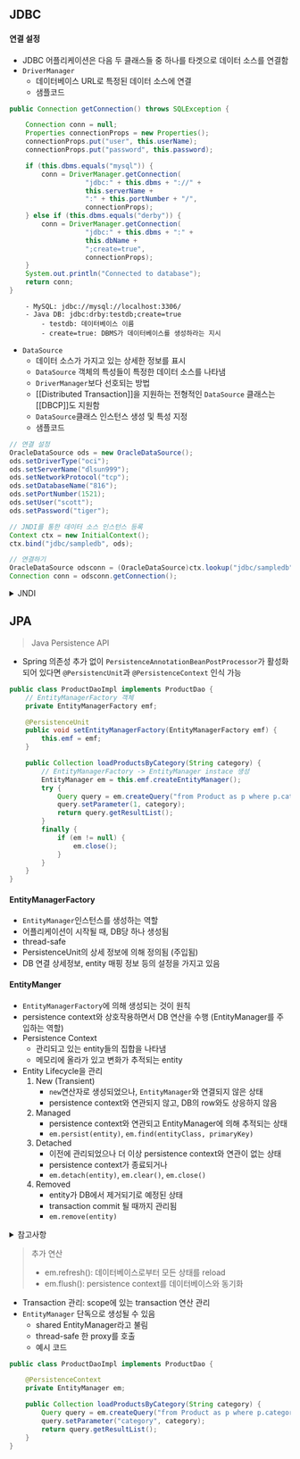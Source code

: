 ## JDBC
#### 연결 설정
- JDBC 어플리케이션은 다음 두 클래스들 중 하나를 타겟으로 데이터 소스를 연결함
- `DriverManager`
	- 데이터베이스 URL로 특정된 데이터 소스에 연결
	- 샘플코드
```java
public Connection getConnection() throws SQLException {

    Connection conn = null;
    Properties connectionProps = new Properties();
    connectionProps.put("user", this.userName);
    connectionProps.put("password", this.password);

    if (this.dbms.equals("mysql")) {
        conn = DriverManager.getConnection(
                   "jdbc:" + this.dbms + "://" +
                   this.serverName +
                   ":" + this.portNumber + "/",
                   connectionProps);
    } else if (this.dbms.equals("derby")) {
        conn = DriverManager.getConnection(
                   "jdbc:" + this.dbms + ":" +
                   this.dbName +
                   ";create=true",
                   connectionProps);
    }
    System.out.println("Connected to database");
    return conn;
}
```
		- MySQL: jdbc://mysql://localhost:3306/
		- Java DB: jdbc:drby:testdb;create=true
			- testdb: 데이터베이스 이름
			- create=true: DBMS가 데이터베이스를 생성하라는 지시
- `DataSource`
	- 데이터 소스가 가지고 있는 상세한 정보를 표시
	- `DataSource` 객체의 특성들이 특정한 데이터 소스를 나타냄
	- `DriverManager`보다 선호되는 방법
	- [[Distributed Transaction]]을 지원하는 전형적인 `DataSource` 클래스는 [[DBCP]]도 지원함
	- `DataSource`클래스 인스턴스 생성 및 특성 지정
	- 샘플코드
```java
// 연결 설정
OracleDataSource ods = new OracleDataSource();
ods.setDriverType("oci");
ods.setServerName("dlsun999");
ods.setNetworkProtocol("tcp");
ods.setDatabaseName("816");
ods.setPortNumber(1521);
ods.setUser("scott");
ods.setPassword("tiger");

// JNDI를 통한 데이터 소스 인스턴스 등록
Context ctx = new InitialContext();
ctx.bind("jdbc/sampledb", ods);

// 연결하기
OracleDataSource odsconn = (OracleDataSource)ctx.lookup("jdbc/sampledb");
Connection conn = odsconn.getConnection();
```
<details>
<summary>JNDI</summary>

- JNDI (Java Naming and Directory Interface)는 어플리케이션이 원격 서비스나 자원들 찾는 방법
- 모든 JDBC 데이터 소스들은 JNDI가 참조할 수 있음
- JNDI 기능을 사용하기 위해서는 `jndi.jar` 파일이 CLASSPATH에 존재해야 함
</details>

## JPA
> Java Persistence API

- Spring 의존성 추가 없이 `PersistenceAnnotationBeanPostProcessor`가 활성화 되어 있다면 `@PersistencUnit`과 `@PersistenceContext` 인식 가능

```java
public class ProductDaoImpl implements ProductDao {
	// EntityManagerFactory 객체
	private EntityManagerFactory emf;

	@PersistenceUnit
	public void setEntityManagerFactory(EntityManagerFactory emf) {
		this.emf = emf;
	}

	public Collection loadProductsByCategory(String category) {
		// EntityManagerFactory -> EntityManager instace 생성
		EntityManager em = this.emf.createEntityManager();
		try {
			Query query = em.createQuery("from Product as p where p.category = ?1");
			query.setParameter(1, category);
			return query.getResultList();
		}
		finally {
			if (em != null) {
				em.close();
			}
		}
	}
}
```

#### EntityManagerFactory
- `EntityManager`인스턴스를 생성하는 역할
- 어플리케이션이 시작될 때, DB당 하나 생성됨
- thread-safe
- PersistenceUnit의 상세 정보에 의해 정의됨 (주입됨)
- DB 연결 상세정보, entity 매핑 정보 등의 설정을 가지고 있음


#### EntityManger
- `EntityManagerFactory`에 의해 생성되는 것이 원칙
- persistence context와 상호작용하면서 DB 연산을 수행 (EntityManager를 주입하는 역할)
- Persistence Context
	- 관리되고 있는 entity들의 집합을 나타냄
	- 메모리에 올라가 있고 변화가 추적되는 entity
- Entity Lifecycle을 관리
	1. New (Transient)
		- `new`연산자로 생성되었으나, `EntityManager`와 연결되지 않은 상태
		- persistence context와 연관되지 않고, DB의 row와도 상응하지 않음
	2. Managed
		- persistence context와 연관되고 EntityManager에 의해 추적되는 상태
		- `em.persist(entity)`, `em.find(entityClass, primaryKey)`
	3. Detached
		- 이전에 관리되었으나 더 이상 persistence context와 연관이 없는 상태
		- persistence context가 종료되거나
		- `em.detach(entity)`, `em.clear()`, `em.close()`
	4. Removed
		- entity가 DB에서 제거되기로 예정된 상태
		- transaction commit 될 때까지 관리됨
		- `em.remove(entity)`

<details>
<summary>참고사항</summary>

상태변화: Detached -> Managed: `em.merge(entity)`
</details>

> 추가 연산
> - em.refresh(): 데이터베이스로부터 모든 상태를 reload
> - em.flush(): persistence context를 데이터베이스와 동기화

- Transaction 관리: scope에 있는 transaction 연산 관리
- `EntityManager` 단독으로 생성될 수 있음
	- shared EntityManager라고 불림
	- thread-safe 한 proxy를 호출
	- 예시 코드
```java
public class ProductDaoImpl implements ProductDao {

	@PersistenceContext
	private EntityManager em;

	public Collection loadProductsByCategory(String category) {
		Query query = em.createQuery("from Product as p where p.category = :category");
		query.setParameter("category", category);
		return query.getResultList();
	}
}
```
